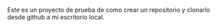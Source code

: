 Este es un proyecto de prueba de como crear un repositorio y clonarlo desde github a mi escritorio local.     